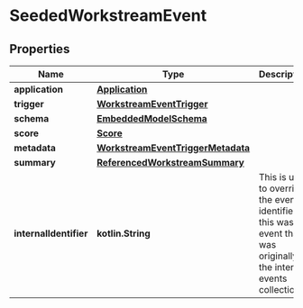 
# SeededWorkstreamEvent

## Properties
Name | Type | Description | Notes
------------ | ------------- | ------------- | -------------
**application** | [**Application**](Application) |  | 
**trigger** | [**WorkstreamEventTrigger**](WorkstreamEventTrigger) |  | 
**schema** | [**EmbeddedModelSchema**](EmbeddedModelSchema) |  |  [optional]
**score** | [**Score**](Score) |  |  [optional]
**metadata** | [**WorkstreamEventTriggerMetadata**](WorkstreamEventTriggerMetadata) |  |  [optional]
**summary** | [**ReferencedWorkstreamSummary**](ReferencedWorkstreamSummary) |  |  [optional]
**internalIdentifier** | **kotlin.String** | This is used to override the event identifier, if this was an event that was originally in the internal events collection. |  [optional]



